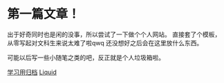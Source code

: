 # 第一篇文章！

出于好奇同时也是闲的没事，所以尝试了一下做个个人网站。
直接套了个模板，从零写起对文科生来说太难了啦qwq
还没想好之后会在这里放什么东西。

可能以后写一些小随笔之类的吧，反正就是个人垃圾箱啦。



[学习用归档](https://juejin.cn/post/6844904170273636366)
[Liquid](https://github.com/Shopify/liquid/wiki)

